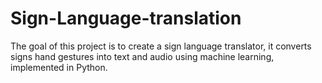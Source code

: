 # Sign-Language-translation
The goal of this project is to create a sign language translator, it converts signs hand gestures into text and audio using machine learning, implemented in Python.
